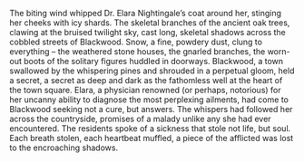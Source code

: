 The biting wind whipped Dr. Elara Nightingale’s coat around her, stinging her cheeks with icy shards.  The skeletal branches of the ancient oak trees, clawing at the bruised twilight sky, cast long, skeletal shadows across the cobbled streets of Blackwood.  Snow, a fine, powdery dust, clung to everything – the weathered stone houses, the gnarled branches, the worn-out boots of the solitary figures huddled in doorways.  Blackwood, a town swallowed by the whispering pines and shrouded in a perpetual gloom, held a secret, a secret as deep and dark as the fathomless well at the heart of the town square.  Elara, a physician renowned (or perhaps, notorious) for her uncanny ability to diagnose the most perplexing ailments, had come to Blackwood seeking not a cure, but answers.  The whispers had followed her across the countryside, promises of a malady unlike any she had ever encountered.  The residents spoke of a sickness that stole not life, but soul.  Each breath stolen, each heartbeat muffled, a piece of the afflicted was lost to the encroaching shadows.
